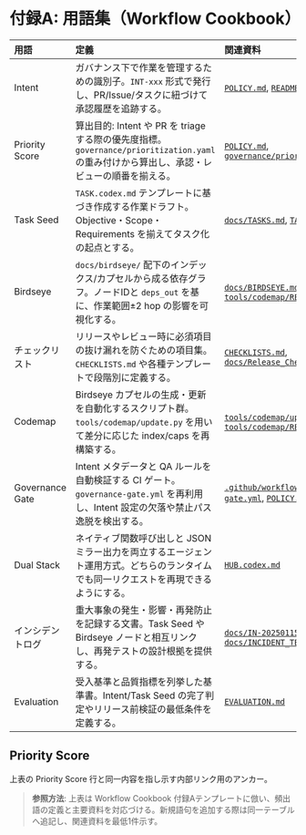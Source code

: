 # 付録A: 用語集（Workflow Cookbook）

| 用語 | 定義 | 関連資料 |
| :--- | :--- | :--- |
| Intent | ガバナンス下で作業を管理するための識別子。`INT-xxx` 形式で発行し、PR/Issue/タスクに紐づけて承認履歴を追跡する。 | [`POLICY.md`](../../POLICY.md), [`README.md`](../../README.md) |
| Priority Score | 算出目的: Intent や PR を triage する際の優先度指標。`governance/prioritization.yaml` の重み付けから算出し、承認・レビューの順番を揃える。 | [`POLICY.md`](../../POLICY.md), [`governance/prioritization.yaml`](../../governance/prioritization.yaml) |
| Task Seed | `TASK.codex.md` テンプレートに基づき作成する作業ドラフト。Objective・Scope・Requirements を揃えてタスク化の起点とする。 | [`docs/TASKS.md`](../TASKS.md), [`TASK.codex.md`](../../TASK.codex.md) |
| Birdseye | `docs/birdseye/` 配下のインデックス/カプセルから成る依存グラフ。ノードIDと `deps_out` を基に、作業範囲±2 hop の影響を可視化する。 | [`docs/BIRDSEYE.md`](../BIRDSEYE.md), [`tools/codemap/README.md`](../../tools/codemap/README.md) |
| チェックリスト | リリースやレビュー時に必須項目の抜け漏れを防ぐための項目集。`CHECKLISTS.md` や各種テンプレートで段階別に定義する。 | [`CHECKLISTS.md`](../../CHECKLISTS.md), [`docs/Release_Checklist.md`](../Release_Checklist.md) |
| Codemap | Birdseye カプセルの生成・更新を自動化するスクリプト群。`tools/codemap/update.py` を用いて差分に応じた index/caps を再構築する。 | [`tools/codemap/update.py`](../../tools/codemap/update.py), [`tools/codemap/README.md`](../../tools/codemap/README.md) |
| Governance Gate | Intent メタデータと QA ルールを自動検証する CI ゲート。`governance-gate.yml` を再利用し、Intent 設定の欠落や禁止パス逸脱を検出する。 | [`.github/workflows/governance-gate.yml`](../../.github/workflows/governance-gate.yml), [`POLICY.md`](../../POLICY.md) |
| Dual Stack | ネイティブ関数呼び出しと JSON ミラー出力を両立するエージェント運用方式。どちらのランタイムでも同一リクエストを再現できるようにする。 | [`HUB.codex.md`](../../HUB.codex.md) |
| インシデントログ | 重大事象の発生・影響・再発防止を記録する文書。Task Seed や Birdseye ノードと相互リンクし、再発テストの設計根拠を提供する。 | [`docs/IN-20250115-001.md`](../IN-20250115-001.md), [`docs/INCIDENT_TEMPLATE.md`](../INCIDENT_TEMPLATE.md) |
| Evaluation | 受入基準と品質指標を列挙した基準書。Intent/Task Seed の完了判定やリリース前検証の最低条件を定義する。 | [`EVALUATION.md`](../../EVALUATION.md) |

## Priority Score

上表の Priority Score 行と同一内容を指し示す内部リンク用のアンカー。

> **参照方法**: 上表は Workflow Cookbook 付録Aテンプレートに倣い、頻出語の定義と主要資料を対応づける。新規語句を追加する際は同一テーブルへ追記し、関連資料を最低1件示す。
